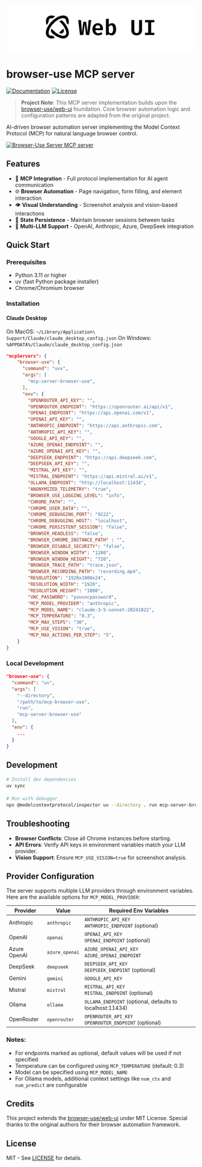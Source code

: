 <img src="./assets/web-ui.png" alt="Browser Use Web UI" width="full"/>

<br/>

# browser-use MCP server
[![Documentation](https://img.shields.io/badge/Documentation-📕-blue)](https://docs.browser-use.com)
[![License](https://img.shields.io/badge/License-MIT-green)](LICENSE)

> **Project Note**: This MCP server implementation builds upon the [browser-use/web-ui](https://github.com/browser-use/web-ui) foundation. Core browser automation logic and configuration patterns are adapted from the original project.

AI-driven browser automation server implementing the Model Context Protocol (MCP) for natural language browser control.

<a href="https://glama.ai/mcp/servers/dz6dy5hw59"><img width="380" height="200" src="https://glama.ai/mcp/servers/dz6dy5hw59/badge" alt="Browser-Use Server MCP server" /></a>

## Features

- 🧠 **MCP Integration** - Full protocol implementation for AI agent communication
- 🌐 **Browser Automation** - Page navigation, form filling, and element interaction
- 👁️ **Visual Understanding** - Screenshot analysis and vision-based interactions
- 🔄 **State Persistence** - Maintain browser sessions between tasks
- 🔌 **Multi-LLM Support** - OpenAI, Anthropic, Azure, DeepSeek integration

## Quick Start

### Prerequisites

- Python 3.11 or higher
- uv (fast Python package installer)
- Chrome/Chromium browser

### Installation

#### Claude Desktop

On MacOS: `~/Library/Application\ Support/Claude/claude_desktop_config.json`
On Windows: `%APPDATA%/Claude/claude_desktop_config.json`

```json
"mcpServers": {
    "browser-use": {
      "command": "uvx",
      "args": [
        "mcp-server-browser-use",
      ],
      "env": {
        "OPENROUTER_API_KEY": "",
        "OPENROUTER_ENDPOINT": "https://openrouter.ai/api/v1",
        "OPENAI_ENDPOINT": "https://api.openai.com/v1",
        "OPENAI_API_KEY": "",
        "ANTHROPIC_ENDPOINT": "https://api.anthropic.com",
        "ANTHROPIC_API_KEY": "",
        "GOOGLE_API_KEY": "",
        "AZURE_OPENAI_ENDPOINT": "",
        "AZURE_OPENAI_API_KEY": "",
        "DEEPSEEK_ENDPOINT": "https://api.deepseek.com",
        "DEEPSEEK_API_KEY": "",
        "MISTRAL_API_KEY": "",
        "MISTRAL_ENDPOINT": "https://api.mistral.ai/v1",
        "OLLAMA_ENDPOINT": "http://localhost:11434",
        "ANONYMIZED_TELEMETRY": "true",
        "BROWSER_USE_LOGGING_LEVEL": "info",
        "CHROME_PATH": "",
        "CHROME_USER_DATA": "",
        "CHROME_DEBUGGING_PORT": "9222",
        "CHROME_DEBUGGING_HOST": "localhost",
        "CHROME_PERSISTENT_SESSION": "false",
        "BROWSER_HEADLESS": "false",
        "BROWSER_CHROME_INSTANCE_PATH" : "",
        "BROWSER_DISABLE_SECURITY": "false",
        "BROWSER_WINDOW_WIDTH": "1280",
        "BROWSER_WINDOW_HEIGHT": "720",
        "BROWSER_TRACE_PATH": "trace.json",
        "BROWSER_RECORDING_PATH": "recording.mp4",
        "RESOLUTION": "1920x1080x24",
        "RESOLUTION_WIDTH": "1920",
        "RESOLUTION_HEIGHT": "1080",
        "VNC_PASSWORD": "youvncpassword",
        "MCP_MODEL_PROVIDER": "anthropic",
        "MCP_MODEL_NAME": "claude-3-5-sonnet-20241022",
        "MCP_TEMPERATURE": "0.3",
        "MCP_MAX_STEPS": "30",
        "MCP_USE_VISION": "true",
        "MCP_MAX_ACTIONS_PER_STEP": "5",
    }
}
```

### Local Development

```json
"browser-use": {
  "command": "uv",
  "args": [
    "--directory",
    "/path/to/mcp-browser-use",
    "run",
    "mcp-server-browser-use"
  ],
  "env": {
    ...
  }
}
```

## Development

```bash
# Install dev dependencies
uv sync

# Run with debugger
npx @modelcontextprotocol/inspector uv --directory . run mcp-server-browser-use
```

## Troubleshooting

-   **Browser Conflicts**: Close all Chrome instances before starting.
-   **API Errors**: Verify API keys in environment variables match your LLM provider.
-   **Vision Support**: Ensure `MCP_USE_VISION=true` for screenshot analysis.

## Provider Configuration

The server supports multiple LLM providers through environment variables. Here are the available options for `MCP_MODEL_PROVIDER`:

| Provider | Value | Required Env Variables |
|----------|--------|----------------------|
| Anthropic | `anthropic` | `ANTHROPIC_API_KEY`<br>`ANTHROPIC_ENDPOINT` (optional) |
| OpenAI | `openai` | `OPENAI_API_KEY`<br>`OPENAI_ENDPOINT` (optional) |
| Azure OpenAI | `azure_openai` | `AZURE_OPENAI_API_KEY`<br>`AZURE_OPENAI_ENDPOINT` |
| DeepSeek | `deepseek` | `DEEPSEEK_API_KEY`<br>`DEEPSEEK_ENDPOINT` (optional) |
| Gemini | `gemini` | `GOOGLE_API_KEY` |
| Mistral | `mistral` | `MISTRAL_API_KEY`<br>`MISTRAL_ENDPOINT` (optional) |
| Ollama | `ollama` | `OLLAMA_ENDPOINT` (optional, defaults to localhost:11434) |
| OpenRouter | `openrouter` | `OPENROUTER_API_KEY`<br>`OPENROUTER_ENDPOINT` (optional) |

### Notes:
- For endpoints marked as optional, default values will be used if not specified
- Temperature can be configured using `MCP_TEMPERATURE` (default: 0.3)
- Model can be specified using `MCP_MODEL_NAME`
- For Ollama models, additional context settings like `num_ctx` and `num_predict` are configurable

## Credits

This project extends the [browser-use/web-ui](https://github.com/browser-use/web-ui) under MIT License. Special thanks to the original authors for their browser automation framework.

## License

MIT - See [LICENSE](LICENSE) for details.
